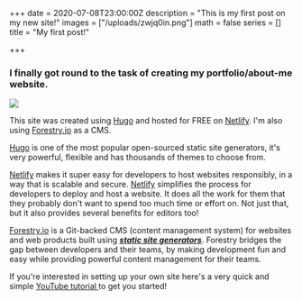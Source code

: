+++
date = 2020-07-08T23:00:00Z
description = "This is my first post on my new site!"
images = ["/uploads/zwjq0in.png"]
math = false
series = []
title = "My first post!"

+++
### I finally got round to the task of creating my portfolio/about-me website.

![](/uploads/zwjq0in.png)

This site was created using [Hugo](https://gohugo.io/) and hosted for FREE on [Netlify](https://www.netlify.com/). I'm also using [Forestry.io](https://forestry.io/) as a CMS.

[Hugo](https://gohugo.io/) is one of the most popular open-sourced static site generators, it's very powerful, flexible and has thousands of themes to choose from.

[Netlify](https://www.netlify.com/) makes it super easy for developers to host websites responsibly, in a way that is scalable and secure. [Netlify](https://www.netlify.com/) simplifies the process for developers to deploy and host a website. It does all the work for them that they probably don't want to spend too much time or effort on. Not just that, but it also provides several benefits for editors too!

[Forestry.io](https://forestry.io/) is a Git-backed CMS (content management system) for websites and web products built using [**_static site generators_**](https://forestry.io/docs/faqs/glossary/static-site-generators/ "Static Site Generators"). Forestry bridges the gap between developers and their teams, by making development fun and easy while providing powerful content management for their teams.

If you're interested in setting up your own site here's a very quick and simple [YouTube tutorial ](https://www.youtube.com/watch?v=ResipmZmpDU&t=171s)to get you started!
